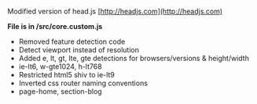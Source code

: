 Modified version of head.js
[http://headjs.com](http://headjs.com)


**File is in /src/core.custom.js**

* Removed feature detection code
* Detect viewport instead of resolution
* Added e, lt, gt, lte, gte detections for browsers/versions & height/width
 * ie-lt6, w-gte1024, h-lt768
* Restricted html5 shiv to ie-lt9
* Inverted css router naming conventions
 * page-home, section-blog
